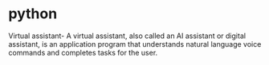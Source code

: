 # python
Virtual assistant- A virtual assistant, also called an AI assistant or digital assistant, is an application program that understands natural language voice commands and completes tasks for the user.
